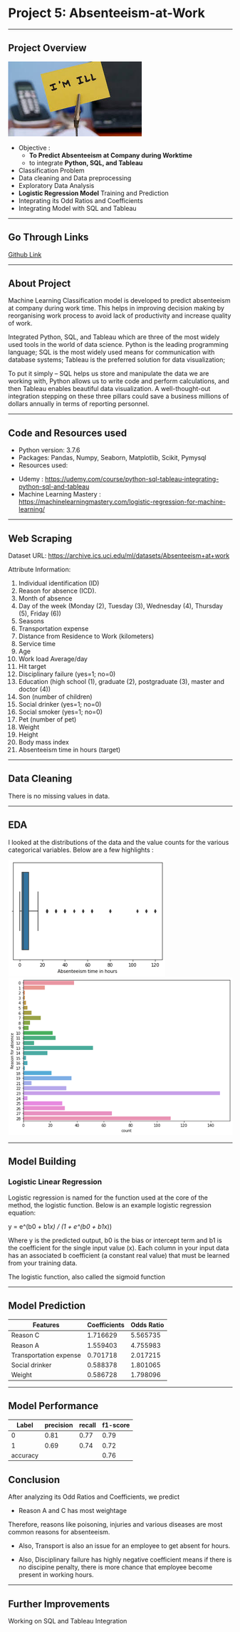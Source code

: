 # Project 5: Absenteeism-at-Work

---

## Project Overview

<img src="https://github.com/SidSolanki28/Absenteeism-at-Workplace/blob/master/images/images.jpeg">


- Objective : 
  - **To Predict Absenteeism at Company during Worktime**
  - to integrate **Python, SQL, and Tableau**
- Classification Problem
- Data cleaning and Data preprocessing
- Exploratory Data Analysis
- **Logistic Regression Model** Training and Prediction
- Inteprating its Odd Ratios and Coefficients
- Integrating Model with SQL and Tableau

---
## Go Through Links

[Github Link](https://github.com/SidSolanki28/Absenteeism-at-Work)

---
## About Project

Machine Learning Classification model is developed to predict absenteeism at company during work time. This helps in improving decision making by reorganising work process to avoid lack of productivity and increase quality of work.

Integrated Python, SQL, and Tableau which are three of the most widely used tools in the world of data science. Python is the leading programming language; SQL is the most widely used means for communication with database systems; Tableau is the preferred solution for data visualization;

To put it simply – SQL helps us store and manipulate the data we are working with, Python allows us to write code and perform calculations, and then Tableau enables beautiful data visualization. A well-thought-out integration stepping on these three pillars could save a business millions of dollars annually in terms of reporting personnel.

---
## Code and Resources used

- Python version: 3.7.6
- Packages: Pandas, Numpy, Seaborn, Matplotlib, Scikit, Pymysql
- Resources used:

* Udemy : https://udemy.com/course/python-sql-tableau-integrating-python-sql-and-tableau
* Machine Learning Mastery : https://machinelearningmastery.com/logistic-regression-for-machine-learning/

---
## Web Scraping

Dataset URL: https://archive.ics.uci.edu/ml/datasets/Absenteeism+at+work

Attribute Information:

1. Individual identification (ID)
2. Reason for absence (ICD).
3. Month of absence
4. Day of the week (Monday (2), Tuesday (3), Wednesday (4), Thursday (5), Friday (6))
5. Seasons
6. Transportation expense
7. Distance from Residence to Work (kilometers)
8. Service time
9. Age
10. Work load Average/day 
11. Hit target
12. Disciplinary failure (yes=1; no=0)
13. Education (high school (1), graduate (2), postgraduate (3), master and doctor (4))
14. Son (number of children)
15. Social drinker (yes=1; no=0)
16. Social smoker (yes=1; no=0)
17. Pet (number of pet)
18. Weight
19. Height
20. Body mass index
21. Absenteeism time in hours (target)

---
## Data Cleaning

There is no missing values in data.

---
## EDA

I looked at the distributions of the data and the value counts for the various categorical variables. Below are a few highlights :


<img src="https://github.com/SidSolanki28/Absenteeism-at-Workplace/blob/master/images/download%20(1).png">

<img src="https://github.com/SidSolanki28/Absenteeism-at-Workplace/blob/master/images/download%20(2).png">


---
## Model Building

### Logistic Linear Regression

Logistic regression is named for the function used at the core of the method, the logistic function.
Below is an example logistic regression equation:

y = e^(b0 + b1*x) / (1 + e^(b0 + b1*x))

Where y is the predicted output, b0 is the bias or intercept term and b1 is the coefficient for the single input value (x). Each column in your input data has an associated b coefficient (a constant real value) that must be learned from your training data.

The logistic function, also called the sigmoid function

---
## Model Prediction

| Features| Coefficients | Odds Ratio 
| ----------- | ----------- | --------- |
| Reason C | 1.716629 | 5.565735 |
| Reason A | 1.559403 | 4.755983 |
| Transportation expense	| 0.701718	| 2.017215 |
|	Social drinker | 0.588378	| 1.801065 |
|	Weight	| 0.586728 | 1.798096 | 

---
## Model Performance

| Label | precision | recall |  f1-score 
| ----------- | ----------- | --------- | ------- |
| 0 | 0.81 | 0.77 | 0.79 |
| 1 | 0.69 | 0.74 | 0.72 |
| accuracy |  |   | 0.76 |    

## Conclusion

After analyzing its Odd Ratios and Coefficients, we predict

- Reason A and C has most weightage

Therefore, reasons like poisoning, injuries and various diseases are most common reasons for absenteeism.

- Also, Transport is also an issue for an employee to get absent for hours.

- Also, Disciplinary failure has highly negative coefficient means if there is no discipine penalty, there is more chance that employee become present in working hours.

---

## Further Improvements

Working on SQL and Tableau Integration
